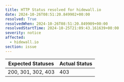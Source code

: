```yaml
---
title: HTTP Status resolved for hidewall.io
date: 2024-10-26T08:51:20.849902+00:00
resolved: True
resolvedWhen: 2024-10-26T08:51:20.849909+00:00
resolvedStartTime: 2024-10-25T21:09:43.161639+00:00
severity: notice
affected:
  - hidewall.io
section: issue
---
```


| Expected Statuses | Actual Status  |
|-------------------|----------------|
| 200, 301, 302, 403 | 403 |

